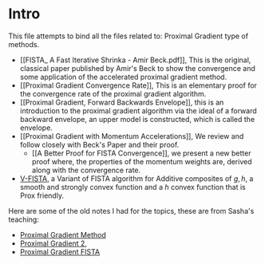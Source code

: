 # Intro

This file attempts to bind all the files related to: Proximal Gradient type of methods. 

- [[FISTA_ A Fast Iterative Shrinka - Amir Beck.pdf]], This is the original, classical paper published by Amir's Beck to show the convergence and some application of the accelerated proximal gradient method.  
- [[Proximal Gradient Convergence Rate]], This is an elementary proof for the convergence rate of the proximal gradient algorithm. 
- [[Proximal Gradient, Forward Backwards Envelope]], this is an introduction to the proximal gradient algorithm via the ideal of a forward backward envelope, an upper model is constructed, which is called the envelope. 
- [[Proximal Gradient with Momentum Accelerations]], We review and follow closely with Beck's Paper and their proof. 
	- [[A Better Proof for FISTA Convergence]], we present a new better proof where, the properties of the momentum weights are, derived along with the convergence rate. 
- [V-FISTA](../../V-FISTA.md), a Variant of FISTA algorithm for Additive composites of $g, h$, a smooth and strongly convex function and a $h$ convex function that is Prox friendly. 


Here are some of the old notes I had for the topics, these are from Sasha's teaching: 
- [Proximal Gradient Method](../../AMATH%20515%20Optimization%20Fundamentals/Proximal%20Gradient%20Descend/Proximal%20Gradient%20Method.md)
- [Proximal Gradient 2](../../AMATH%20515%20Optimization%20Fundamentals/Proximal%20Gradient%20Descend/Proximal%20Gradient%202.md), 
- [Proximal Gradient FISTA](../../AMATH%20515%20Optimization%20Fundamentals/Proximal%20Gradient%20Descend/Proximal%20Gradient%20FISTA.md)